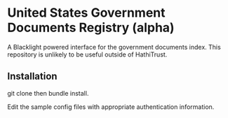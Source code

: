 # United States Government Documents Registry (alpha)

A Blacklight powered interface for the government documents index. This repository is unlikely to be useful outside of HathiTrust. 

## Installation

git clone then bundle install. 

Edit the sample config files with appropriate authentication information. 
